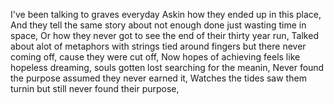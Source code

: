 I've been talking to graves everyday
Askin how they ended up in this place,
And they tell the same story about not enough done just wasting time in space,
Or how they never got to see the end of their thirty year run,
Talked about alot of metaphors with strings tied around fingers but there never coming off,
cause they were cut off,
Now hopes of achieving feels like hopeless dreaming, 
souls gotten lost searching for the meanin,
Never found the purpose assumed they never earned it,
Watches the tides saw them turnin but still never found their purpose,